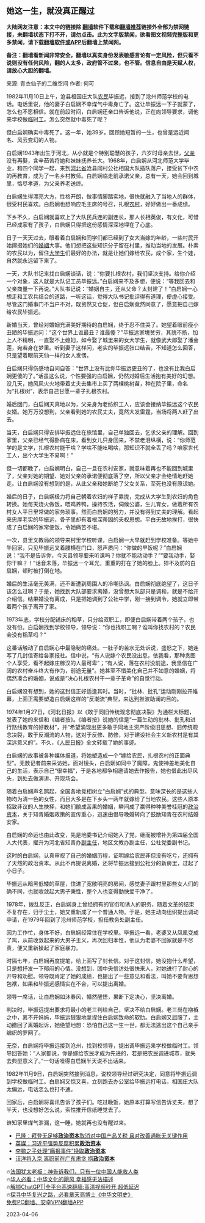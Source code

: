  <!-- 面包屑导航 --> <h2>她这一生，就没真正醒过</h2> <p class="notice"><b>大陆网友注意：本文中的链接除 <a href="https://github.com/bannedbook/fanqiang" >翻墙</a>软件下载和<a href="https://github.com/killgcd/justmysocks/blob/master/README.md">翻墙推荐</a>链接外全部为禁网链接，未翻墙状态下打不开，请勿点击。此为文字版禁闻，欲看图文视频完整版和更多禁闻，请下载<a href="https://github.com/bannedbook/fanqiang">翻墙软件或APP</a>后翻墙上禁闻网。</p><p>备注：翻墙看新闻非常安全，翻墙以真实身份发表敏感言论有一定风险，但只看不说则没有任何风险，翻的人太多，政府管不过来，也不管。信息自由是天赋人权，请放心大胆的翻墙。</b></p>  <div class="entry"> <p>来源:&nbsp;青衣仙子的二维空间                            作者:&nbsp;何可                           </p> <p>1982年11月10日上午，沧县相国庄大队<a href="https://www.bannedbook.org/bnews/tag/%e5%86%9c%e6%b0%91/" class="st_tag internal_tag" rel="tag" title="标签 农民 下的日志">农民</a>毕振远，接到了沧州师范学校的电话。电话里说，他的妻子白启娴不幸煤气中毒身亡了。这让毕振远一下子就蒙了，怎么也不愿相信。就在前段时间，白启娴还亲口告诉他说，正在向领导要求，调他来学校做<a href="https://www.bannedbook.org/bnews/tag/%E4%B8%B4%E6%97%B6%E5%B7%A5/" class="st_tag internal_tag" rel="tag" title="标签 临时工 下的日志">临时工</a>。怎么突然就中毒死了呢？</p> <p>但白启娴确实中毒死了。这一年，她39岁。回顾她短暂的一生，也曾是远近闻名、风云变幻的人物。</p> <p>白启娴1943年出生于河北，从小就是个特别聪慧的孩子，六岁时母亲去世，<a href="https://www.bannedbook.org/bnews/tag/%E7%88%B6%E4%BA%B2/" class="st_tag internal_tag" rel="tag" title="标签 父亲 下的日志">父亲</a>没有再娶，含辛茹苦将她和妹妹抚养长大。1968年，白启娴从河北师范大学毕业，和四个同学一起，来到<a href="https://www.bannedbook.org/bnews/tag/%E6%B2%B3%E5%8C%97%E7%9C%81/" class="st_tag internal_tag" rel="tag" title="标签 河北省 下的日志">河北省</a>沧县阎村公社相国大队插队落户，接受贫下中农的再教育，成为了一名乡村教师。白启娴临走前承诺父亲，总有一天，她会回到城里，恪尽孝道，为父亲养老送终。</p> <p>白启娴生得漂亮大方，性格开朗，做事情脚踏实地，很快就融入了当地人的群体，很受村民喜欢。白启娴也想响应毛主席的号召，扎根<a href="https://www.bannedbook.org/bnews/tag/%E5%86%9C%E6%9D%91/" class="st_tag internal_tag" rel="tag" title="标签 农村 下的日志">农村</a>，好好做出一番成绩。</p> <p>下乡不久，白启娴就喜欢上了大队民兵连的副连长，那人长相英俊，有文化，可惜已经成家有了孩子，白启娴只得把这份感情深深地埋在了心底。</p> <p>日子一天天过去，眼看着白启娴和同学们都已经到了女大当嫁的年龄，一些村民开始撺掇她们的<a href="https://www.bannedbook.org/bnews/tag/%e5%a9%9a%e5%a7%bb/" class="st_tag internal_tag" rel="tag" title="标签 婚姻 下的日志">婚姻</a>大事。他们想把这些知识分子留在村里，推动当地的发展。朴素的农民以为，留住<a href="https://www.bannedbook.org/bnews/tag/%e5%a4%a7%e5%ad%a6%e7%94%9f/" class="st_tag internal_tag" rel="tag" title="标签 大学生 下的日志">大学生</a>们最好的办法，就是让她们嫁给农民，成个家，生个娃，自然就永远留下来了。</p> <p>一天，大队书记来找白启娴谈话，说：“你要扎根农村，我们坚决支持。给你介绍一个对象，这人就是大队记工员毕振远。”白启娴来不及多想，便说：“等我回去和父亲商量一下再说。”大队书记说：“婚姻自主，还从父命？太封建了！”白启娴一心想走和工农兵结合的道路，一听这话，觉得大队书记批评得有道理，便虚心接受。尽管这门婚事门不当户不对，既贸然又仓促，但白启娴竟然同意了，愿意把自己嫁给农民毕振远。</p> <p>新婚当天，曾经对婚姻充满美好期待的白启娴，终于忍不住哭了。她望着眼前瘦小丑陋的毕振远问：“这个世界上谁最丑？谁最傻？”毕振远家境贫穷，其貌不扬，加上人不精明，一直娶不上媳妇，如今娶了城里来的女大学生，就像武大郎娶了潘金莲，宛若身在梦里。听到妻子这样问，老实的毕振远张口结舌，不知道怎么回答，只是望着眼前天仙一样的女人发愣。</p> <p>白启娴只得伤感地自问自答：“世界上没有比你毕振远更丑的了，也没有比我白启娴更傻的了。”话虽这么说，个性要强的白启娴，仍然对婚后生活抱有美好的幻想。没几天，她风风火火地带着丈夫去集市上买了两棵桃树苗，种在院子里，命名为“扎根树”，表示自己甘愿一辈子扎根农村。</p> <p>婚后回门，白启娴天真地以为，父亲身为老纺织工人，应该会接纳毕振远这个农民女婿。她万万没想到，父亲看到她的农民丈夫，竟然大发雷霆，当场将两人赶了出去。</p> <p>当天，白启娴只得安排毕振远住在旅馆里，自己单独回去，乞求父亲的理解。回到家里，父亲已经气得卧病在床，看到女儿只身回来，不禁老泪纵横，说：“你师范学的是文学，扎根农村能干啥？学啥不能吆喝啥，那知识不就全丢了吗？咱家世代工人，出个大学生不易啊！”</p> <p>但一切都晚了，白启娴明白，自己一旦在农村安家，就意味着再也不能回到城里了，父亲对她的期望、她对父亲的承诺便彻底落了空，所以父亲才会绝情地赶她走。让白启娴没有想到的是，从此父亲和她断绝了父女关系，至死也没有原谅她。</p> <p>婚后的日子，白启娴极力将自己朝着农妇的样子靠拢，完成从大学生到农妇的角色转换。她每天烧火做饭，喂鸡养鸭，操持农活，伺候公婆，生儿育女，做着所有农村女人平日里常做的家务琐事。然而白启娴的努力，并没有得到丈夫的理解。看起来忠厚老实的毕振远，骨子里却有着根深蒂固的夫权思想。平白无故地挨打，很快成了白启娴的家常便饭，令她痛苦不堪。</p> <p>一次，县里文教局的领导来村里学校听课，白启娴一大早就赶到学校准备。等她中午回家，只见毕振远叉着腰横在门口，怒声质问：“你做的早饭呢？”白启娴说：“我不是告诉你，今天县领导要来听课吗？你就不能动动手？”“要我动手，娶你干嘛？！”话音未落，毕振远一个耳光，重重的打在了她的脸上。猝不及防的白启娴，顿时被打倒在地。</p> <p>婚后的生活毫无美满，还不断遭到周围人的冷嘲热讽。白启娴彻底绝望了，这日子该怎么过啊？于是，她找到大队部要求离婚，没曾想大队部只是调和，就是不给开介绍信。结果婚没有离成，只是把她调到了公社中学，刚一接到调令，她就立即带着两个孩子离开了家。</p> <p>1973年底，学校分配铺床的稻草，只分给双职工，即便白启娴带着两个孩子，也没有份。白启娴找到学校领导，领导说：“你也找职工啊？谁叫你找农村的？农民会没有稻草吗？”</p> <p>这番话触动了白启娴心中最隐秘的痛处。一肚子的苦水无处诉说，盛怒之下，她连写了几封信寄给各家报社。信中说，“有人说嫁个农民没出息，依我看，那种贪图个人享受，看不起嫁庄稼汉的人最可卑”；“有人说，落在农村没前途，我坚信在广阔的农村奋斗终大有作为，前途无量”。她甚至不惜美化自己并不如意的婚姻，将偶然凑合的婚姻，说成是“决心扎根农村干一辈子革命”的自觉行动。</p>  <p>白启娴没有想到，她的这封信正好适逢其时。当时，“批林、批孔”运动刚刚拉开帷幕，上面正需要塑造白启娴这样的“反潮流”典型，来达到推波助澜的目的。</p> <p>1974年1月27日，《河北日报》以《敢于同旧传统观念彻底决裂》为通栏大标题，发表了她的来信和《编者按》。《编者按》说她的信是“一篇生动的批林、批孔和进行路线教育的好教材”，并“希望涌现出更多敢于同地主资产阶级旧思想、旧传统观念决裂，敢于反潮流的人物，这对于反修、防修，对于建设社会主义新农村是有其深远意义的”。不久，《<span class='wp_keywordlink'><a href="https://www.bannedbook.org/forum2/topic109.html" title="透视人民日报" target="_blank">人民日报</a></span>》全文转载了她的事迹。</p> <p>白启娴的故事被各种媒体报道，将她塑造成一个“嫁给农民，扎根农村的正面典型”。无数记者前来采访她，面对镜头，白启娴如同中了魔障，鬼使神差地美化自己的生活，表示自己“很幸福”，于是各地都争相邀请她去作报告，她也借此出尽风头，到处去做演讲、开现场会。</p> <p>随着白启娴声名鹊起，全国各地竞相树立“白启娴”式的典型。意味深长的是这些人物均为清一色的女性，而且大多是在下乡头一两年就嫁给了当地农民。这些人原本招致非议的人生抉择，和她们酿成苦果的婚姻，瞬间成了赢得种种美誉桂冠的<a href="https://www.bannedbook.org/bnews/tag/%E6%94%BF%E6%B2%BB%E8%B5%84%E6%9C%AC/" class="st_tag internal_tag" rel="tag" title="标签 政治资本 下的日志">政治资本</a>，关于知青婚姻政策的宣传重心，迅速由倡导晚婚转向了鼓励知青在农村结婚安家。</p> <p>白启娴的命运也由此改变，先是地委书记介绍她入了党，继而被增补为第四届全国人大代表，擢升为河北省知青办<a href="https://www.bannedbook.org/bnews/tag/%E5%89%AF%E4%B8%BB%E4%BB%BB/" class="st_tag internal_tag" rel="tag" title="标签 副主任 下的日志">副主任</a>，地区文教办副主任，公社党委副书记。</p> <p>这时的白启娴，认真审视了自己的婚姻历程，证明嫁给农民非但没有吃亏，还拥有了天然的政治资本。从此不再提说离婚，还将毕振远接到公社分的新房里，过起了小日子。</p> <p>毕振远从暗黑低矮的草屋，住进了宽敞明亮的房间，感觉妻子跟村里那些女人们的确不同，也就收敛起大男子秉性，整个人也变得勤快爱干净了。</p> <p>1978年，拨乱反正，白启娴身上曾经拥有的官衔和诱人的职务，随着文革的结束不复存在，归于尘土，她又重新成了一个普通人物。于是，她主动向组织提出调动申请，在1979年回到了沧州师范学校，担任教务处副主任。</p> <p>因为工作忙，身体不好，白启娴经常住在学校里。毕振远一看，老婆又从凤凰变成了鸡，从前收敛起来的大男子主义，再次回归本性，他认为老婆不回家就是不尽责，便又重新操起了家庭暴力。</p>  <p>时隔七年，白启娴再度提笔，给上面写了封长信。对于这封信，她没抱什么希望，只是想抒发一下郁闷的心情。没想到，团中央信访处很快来人，对她进行了耐心的开导和劝慰。领导既肯定了她的成绩，也提出了一些意见和看法，叫她不要背思想包袱，如果和毕振远感情实在不合，可以提出离婚。</p> <p>领导一席话，让白启娴如沐春风，幡然醒悟，果断下定决心，坚决离婚。</p> <p>判决时，毕振远提出要求将最小的老三判给自己，坚决不给白启娴。老三尚在襁褓之中，离不开妈妈，毕振远狠狠地拿捏住白启娴致命的软肋。白启娴又屈服了，主动撤回了离婚起诉，她绝望地想：恐怕自己这一生一世，都无法逃出这个自己亲手编织的罗网了。</p> <p>无奈，白启娴将毕振远接到沧州，找到校领导，提出调毕振远来学校做临时工。领导回答她：“人家都说，你是嫁给农民才成为先进的，若是把农民调进城市，就失去典型意义了。”一句话噎得白启娴半天说不出话来。</p> <p>1982年11月9日，白启娴突然接到消息，说校领导经过研究决定，同意将毕振远调到学校做临时工。白启娴又惊又喜，立刻跑去办公室给毕振远打电话，相国庄大队太偏远，电话怎么也打不通。</p> <p>回家后，白启娴将喜讯告诉了孩子们。吃过晚饭，她原本打算写信告诉丈夫，想了半天，也没想好怎么说，索性推开信纸睡觉去了。</p> <p>谁知家里煤气泄漏，这一睡，她就再也没有醒过来。</p> <!--<div id="taboola-mid-1"></div>--><ul class='op-related-articles' title='相关阅读'> <li><a href='https://www.bannedbook.org/bnews/topimagenews/20220529/1739118.html' target='_blank'>巴隆：拜登无足够<b>政治资本</b>取消对中国产品关税 且对改善通胀无关键作用</a></li> <li><a href='https://www.bannedbook.org/bnews/cnnews/aboluonews/20160727/563556.html' target='_blank'>英媒：习近平强势反腐积累<b>政治资本</b></a></li> <li><a href='https://www.bannedbook.org/bnews/cnnews/20130103/91609.html' target='_blank'>李鹏之子处理“瞒报事件”换取<b>政治资本</b></a></li> <li><a href='https://www.bannedbook.org/bnews/cnnews/20121201/83309.html' target='_blank'>汪洋将入京 离职前在广东肃贪 捞<b>政治资本</b></a></li> </ul> <p class="texttj"> 🔥<a href="https://www.bannedbook.org/bnews/ssgc/20230219/1850782.html" target="_blank">法国犹太老板：神告诉我们，只有一位中国人能救人类</a><br/> 🔥<a href="https://www.bannedbook.org/bnews/comments/20220220/1694796.html" target="_blank">华人必看：中华文化的飓风 幸福感无法描述</a><br/> 🔥<a href="https://github.com/bannedbook/fanqiang/wiki/V2ray%E6%9C%BA%E5%9C%BA" target="_blank">解锁ChatGPT|全平台高速翻墙:高清视频秒开,超低延迟</a><br/> 🔥<a href="https://www.bannedbook.org/bnews/comments/20220808/1768773.html" target="_blank">探寻中华复兴之路，必看章天亮博士《中华文明史》</a><br/> <a href="https://github.com/bannedbook/fanqiang/wiki/%E7%A6%81%E9%97%BB%E7%BD%91%E5%AE%89%E5%8D%93%E7%BF%BB%E5%A2%99%E6%96%B0%E9%97%BBAPP" target="_blank">免费PC翻墙、安卓VPN翻墙APP</a><br/> </p><p>2023-04-06</p> <a name='sharetosocial'></a> <div style="margin-bottom:5px;padding-bottom:5px;clear:both"> <div id="archive-pix-1" class="banner-ads"> <!-- AuctionX Display platform tag START --> <div id="27602x728x90x621x_ADSLOT1" clicktrack="%%CLICK_URL_ESC%%"></div>  <!-- AuctionX Display platform tag END --> </div> <div id="archive-pix-2" class="banner-ads"> <!-- AuctionX Display platform tag START --> <div id="27556x300x250x621x_ADSLOT1" clicktrack="%%CLICK_URL_ESC%%" style="margin:0 auto;text-align:center"></div>  <!-- AuctionX Display platform tag END --> </div> </div>  <div id="archive-pix-1" class="banner-ads"> <!-- AuctionX Display platform tag START --> <div id="27603x728x90x621x_ADSLOT1" clicktrack="%%CLICK_URL_ESC%%"></div>  <!-- AuctionX Display platform tag END --> </div> </div><!--END ENTRY--> 